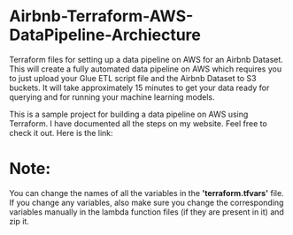 # Airbnb-Terraform-AWS-DataPipeline-Archiecture
Terraform files for setting up a data pipeline on AWS for an Airbnb Dataset. This will create a fully automated data pipeline on AWS which requires you to just upload your Glue ETL script file and the Airbnb Dataset to S3 buckets. It will take approximately 15 minutes to get your data ready for querying and for running your machine learning models.

This is a sample project for building a data pipeline on AWS using Terraform. I have documented all the steps on my website. Feel free to check it out. Here is the link: 

# Note:
You can change the names of all the variables in the **'terraform.tfvars'** file. If you change any variables, also make sure you change the corresponding variables manually in the lambda function files (if they are present in it) and zip it.
